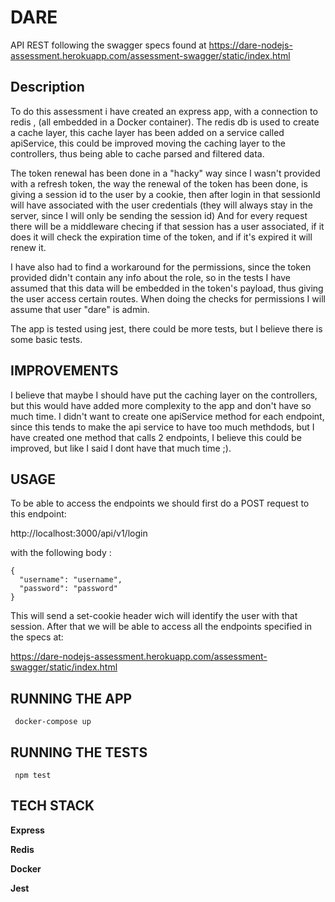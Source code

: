 # DARE

API REST following the swagger specs found at https://dare-nodejs-assessment.herokuapp.com/assessment-swagger/static/index.html

## Description

To do this assessment i have created an express app, with a connection to redis , (all embedded in a Docker container).
The redis db is used to create a cache layer, this cache layer has been added on a service called apiService, this could be improved moving the caching layer to the 
controllers, thus being able to cache parsed and filtered data.

The token renewal has been done in a "hacky" way since I wasn't provided with a refresh token, the way the renewal of the token has been done, is giving a session id
to the user by a cookie, then after login in that sessionId will have associated with the user credentials (they will always stay in the server, since I will only be sending the 
session id) And for every request there will be a middleware checing if that session has a user associated, if it does it will check the expiration time of the token,
and if it's expired it will renew it.

I have also had to find a workaround for the permissions, since the token provided didn't contain any info about the role, so in the tests I have assumed that this 
data will be embedded in the token's payload, thus giving the user access certain routes. When doing the checks for permissions I will assume that user "dare" is admin.

The app is tested using jest, there could be more tests, but I believe there is some basic tests.

## IMPROVEMENTS

I believe that maybe I should have put the caching layer on the controllers, but this would have added more complexity to the app and don't have so much time. 
I didn't want to create one apiService method for each endpoint, since this tends to make the api service to have too much methdods, but I have created one method that
calls 2 endpoints, I believe this could be improved, but like I said I dont have that much time ;).

## USAGE

To be able to access the endpoints we should first do a POST request to this endpoint:

http://localhost:3000/api/v1/login

with the following body : 
```
{
  "username": "username",
  "password": "password"
}
```

This will send a set-cookie header wich will identify the user with that session.
After that we will be able to access all the endpoints specified in the specs at: 

https://dare-nodejs-assessment.herokuapp.com/assessment-swagger/static/index.html


## RUNNING THE APP

``` docker-compose up```

## RUNNING THE TESTS

``` npm test```

## TECH STACK

**Express**

**Redis**

**Docker**

**Jest**

